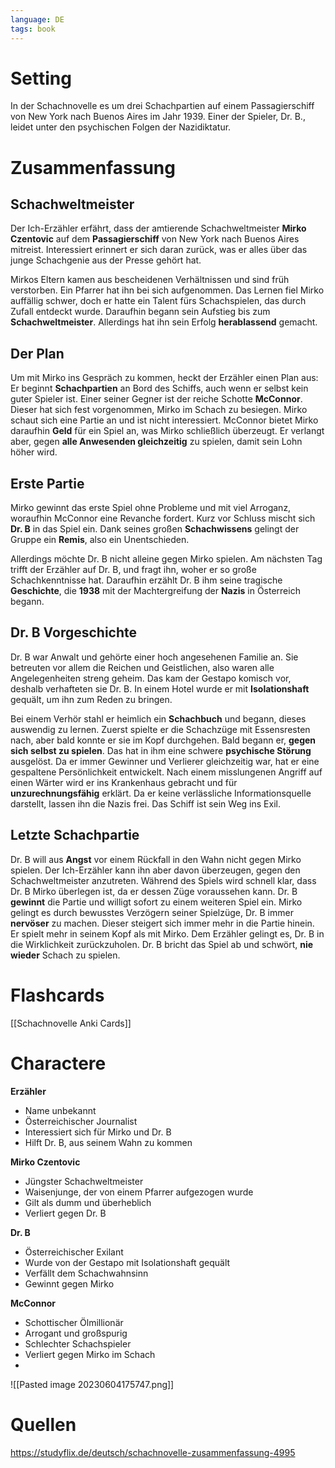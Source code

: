 ```yaml
---
language: DE
tags: book
---
```


# Setting
In der Schachnovelle es um drei Schachpartien auf einem Passagierschiff von New York nach Buenos Aires im Jahr 1939. Einer der Spieler, Dr. B., leidet unter den psychischen Folgen der Nazidiktatur.

# Zusammenfassung
## Schachweltmeister
Der Ich-Erzähler erfährt, dass der amtierende Schachweltmeister **Mirko Czentovic** auf dem **Passagierschiff** von New York nach Buenos Aires mitreist. Interessiert erinnert er sich daran zurück, was er alles über das junge Schachgenie aus der Presse gehört hat.

Mirkos Eltern kamen aus bescheidenen Verhältnissen und sind früh verstorben. Ein Pfarrer hat ihn bei sich aufgenommen. Das Lernen fiel Mirko auffällig schwer, doch er hatte ein Talent fürs Schachspielen, das durch Zufall entdeckt wurde. Daraufhin begann sein Aufstieg bis zum **Schachweltmeister**. Allerdings hat ihn sein Erfolg **herablassend** gemacht.

## Der Plan
Um mit Mirko ins Gespräch zu kommen, heckt der Erzähler einen Plan aus: Er beginnt **Schachpartien** an Bord des Schiffs, auch wenn er selbst kein guter Spieler ist. Einer seiner Gegner ist der reiche Schotte **McConnor**. Dieser hat sich fest vorgenommen, Mirko im Schach zu besiegen. Mirko schaut sich eine Partie an und ist nicht interessiert. McConnor bietet Mirko daraufhin **Geld** für ein Spiel an, was Mirko schließlich überzeugt. Er verlangt aber, gegen **alle Anwesenden gleichzeitig** zu spielen, damit sein Lohn höher wird.

## Erste Partie
Mirko gewinnt das erste Spiel ohne Probleme und mit viel Arroganz, woraufhin McConnor eine Revanche fordert. Kurz vor Schluss mischt sich **Dr. B** in das Spiel ein. Dank seines großen **Schachwissens** gelingt der Gruppe ein **Remis**, also ein Unentschieden.

Allerdings möchte Dr. B nicht alleine gegen Mirko spielen. Am nächsten Tag trifft der Erzähler auf Dr. B, und fragt ihn, woher er so große Schachkenntnisse hat. Daraufhin erzählt Dr. B ihm seine tragische **Geschichte**, die **1938** mit der Machtergreifung der **Nazis** in Österreich begann.

## Dr. B Vorgeschichte
Dr. B war Anwalt und gehörte einer hoch angesehenen Familie an. Sie betreuten vor allem die Reichen und Geistlichen, also waren alle Angelegenheiten streng geheim. Das kam der Gestapo komisch vor, deshalb verhafteten sie Dr. B. In einem Hotel wurde er mit **Isolationshaft** gequält, um ihn zum Reden zu bringen.

Bei einem Verhör stahl er heimlich ein **Schachbuch** und begann, dieses auswendig zu lernen. Zuerst spielte er die Schachzüge mit Essensresten nach, aber bald konnte er sie im Kopf durchgehen. Bald begann er, **gegen sich selbst zu spielen**. Das hat in ihm eine schwere **psychische Störung** ausgelöst. Da er immer Gewinner und Verlierer gleichzeitig war, hat er eine gespaltene Persönlichkeit entwickelt. Nach einem misslungenen Angriff auf einen Wärter wird er ins Krankenhaus gebracht und für **unzurechnungsfähig** erklärt. Da er keine verlässliche Informationsquelle darstellt, lassen ihn die Nazis frei. Das Schiff ist sein Weg ins Exil.

## Letzte Schachpartie
Dr. B will aus **Angst** vor einem Rückfall in den Wahn nicht gegen Mirko spielen. Der Ich-Erzähler kann ihn aber davon überzeugen, gegen den Schachweltmeister anzutreten. Während des Spiels wird schnell klar, dass Dr. B Mirko überlegen ist, da er dessen Züge voraussehen kann. Dr. B **gewinnt** die Partie und willigt sofort zu einem weiteren Spiel ein. Mirko gelingt es durch bewusstes Verzögern seiner Spielzüge, Dr. B immer **nervöser** zu machen. Dieser steigert sich immer mehr in die Partie hinein. Er spielt mehr in seinem Kopf als mit Mirko. Dem Erzähler gelingt es, Dr. B in die Wirklichkeit zurückzuholen. Dr. B bricht das Spiel ab und schwört, **nie wieder** Schach zu spielen.

# Flashcards
[[Schachnovelle Anki Cards]]

# Charactere
**Erzähler**
- Name unbekannt
- Österreichischer Journalist
- Interessiert sich für Mirko und Dr. B
- Hilft Dr. B, aus seinem Wahn zu kommen

**Mirko Czentovic**
- Jüngster Schachweltmeister
- Waisenjunge, der von einem Pfarrer aufgezogen wurde
- Gilt als dumm und überheblich
- Verliert gegen Dr. B

**Dr. B**
- Österreichischer Exilant
- Wurde von der Gestapo mit Isolationshaft gequält
- Verfällt dem Schachwahnsinn
- Gewinnt gegen Mirko

**McConnor**
- Schottischer Ölmillionär
- Arrogant und großspurig
- Schlechter Schachspieler
- Verliert gegen Mirko im Schach
- 
![[Pasted image 20230604175747.png]]

# Quellen
https://studyflix.de/deutsch/schachnovelle-zusammenfassung-4995